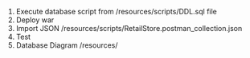 1. Execute database script from /resources/scripts/DDL.sql file
2. Deploy war
3. Import JSON /resources/scripts/RetailStore.postman_collection.json
4. Test
5. Database Diagram /resources/
   